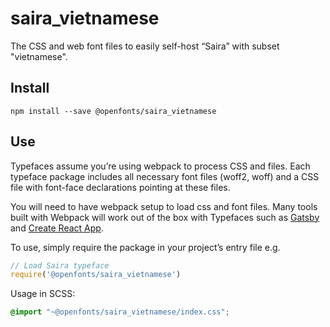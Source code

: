 
# saira_vietnamese

The CSS and web font files to easily self-host “Saira” with subset "vietnamese".

## Install

`npm install --save @openfonts/saira_vietnamese`

## Use

Typefaces assume you’re using webpack to process CSS and files. Each typeface
package includes all necessary font files (woff2, woff) and a CSS file with
font-face declarations pointing at these files.

You will need to have webpack setup to load css and font files. Many tools built
with Webpack will work out of the box with Typefaces such as [Gatsby](https://github.com/gatsbyjs/gatsby)
and [Create React App](https://github.com/facebookincubator/create-react-app).

To use, simply require the package in your project’s entry file e.g.

```javascript
// Load Saira typeface
require('@openfonts/saira_vietnamese')
```

Usage in SCSS:
```scss
@import "~@openfonts/saira_vietnamese/index.css";
```
